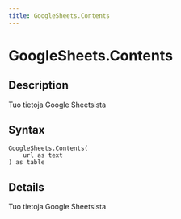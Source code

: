 ```yaml
---
title: GoogleSheets.Contents
---
```


# GoogleSheets.Contents


## Description

Tuo tietoja Google Sheetsista


## Syntax

```powerquery
GoogleSheets.Contents(
    url as text
) as table
```


## Details

Tuo tietoja Google Sheetsista


